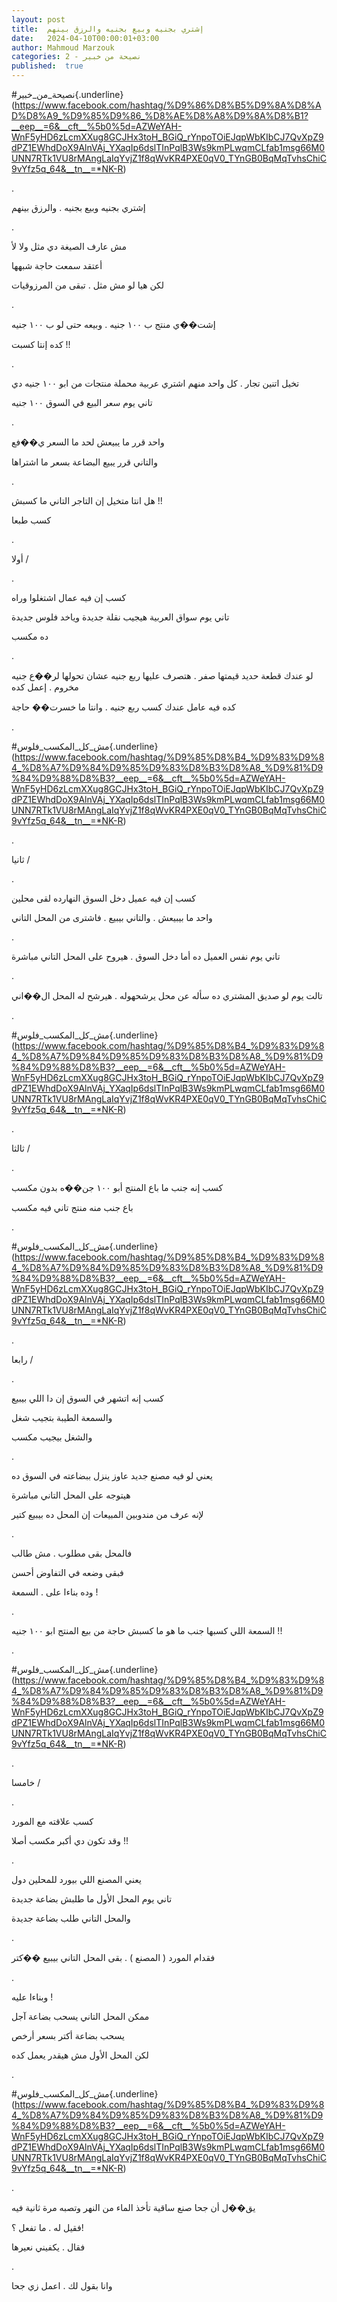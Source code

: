 ```yaml
---
layout: post
title:  إشتري بجنيه وبيع بجنيه والرزق بينهم
date:   2024-04-10T00:00:01+03:00
author: Mahmoud Marzouk
categories: 2 - نصيحة من خبير
published:  true
---
```

\#نصيحة_من_خبير{.underline}(https://www.facebook.com/hashtag/%D9%86%D8%B5%D9%8A%D8%AD%D8%A9_%D9%85%D9%86_%D8%AE%D8%A8%D9%8A%D8%B1?__eep__=6&__cft__%5b0%5d=AZWeYAH-WnF5yHD6zLcmXXug8GCJHx3toH_BGiQ_rYnpoTOiEJqpWbKIbCJ7QvXpZ9dPZ1EWhdDoX9AlnVAj_YXaqIp6dslTInPqlB3Ws9kmPLwqmCLfab1msg66M0UNN7RTk1VU8rMAngLaIqYvjZ1f8qWvKR4PXE0qV0_TYnGB0BqMqTvhsChiC9vYfz5q_64&__tn__=*NK-R)

.

إشتري بجنيه وبيع بجنيه . والرزق بينهم

.

مش عارف الصيغة دي مثل ولا لأ

أعتقد سمعت حاجة شبهها

لكن هيا لو مش مثل . تبقى من المرزوقيات

.

إشت��ي منتج ب ١٠٠ جنيه . وبيعه حتى لو ب ١٠٠ جنيه

كده إنتا كسبت !!

.

تخيل اتنين تجار . كل واحد منهم اشتري عربية محملة منتجات من ابو ١٠٠ جنيه
دي

تاني يوم سعر البيع في السوق ١٠٠ جنيه

.

واحد قرر ما يبيعش لحد ما السعر ي��فع

والتاني قرر يبيع البضاعة بسعر ما اشتراها

.

هل انتا متخيل إن التاجر التاني ما كسبش !!

كسب طبعا

.

أولا /

.

كسب إن فيه عمال اشتغلوا وراه

تاني يوم سواق العربية هيجيب نقلة جديدة وياخد فلوس جديدة

ده مكسب

.

لو عندك قطعة حديد قيمتها صفر . هتصرف عليها ربع جنيه عشان تحولها لر��ع
جنيه مخروم . إعمل كده

كده فيه عامل عندك كسب ربع جنيه . وانتا ما خسرت�� حاجة

.

\#مش_كل_المكسب_فلوس{.underline}(https://www.facebook.com/hashtag/%D9%85%D8%B4_%D9%83%D9%84_%D8%A7%D9%84%D9%85%D9%83%D8%B3%D8%A8_%D9%81%D9%84%D9%88%D8%B3?__eep__=6&__cft__%5b0%5d=AZWeYAH-WnF5yHD6zLcmXXug8GCJHx3toH_BGiQ_rYnpoTOiEJqpWbKIbCJ7QvXpZ9dPZ1EWhdDoX9AlnVAj_YXaqIp6dslTInPqlB3Ws9kmPLwqmCLfab1msg66M0UNN7RTk1VU8rMAngLaIqYvjZ1f8qWvKR4PXE0qV0_TYnGB0BqMqTvhsChiC9vYfz5q_64&__tn__=*NK-R)

.

ثانيا /

.

كسب إن فيه عميل دخل السوق النهارده لقى محلين

واحد ما بيبيعش . والتاني بيبيع . فاشترى من المحل التاني

.

تاني يوم نفس العميل ده أما دخل السوق . هيروح على المحل التاني
مباشرة

.

تالت يوم لو صديق المشتري ده سأله عن محل يرشحهوله . هيرشح له المحل
ال��اني

.

\#مش_كل_المكسب_فلوس{.underline}(https://www.facebook.com/hashtag/%D9%85%D8%B4_%D9%83%D9%84_%D8%A7%D9%84%D9%85%D9%83%D8%B3%D8%A8_%D9%81%D9%84%D9%88%D8%B3?__eep__=6&__cft__%5b0%5d=AZWeYAH-WnF5yHD6zLcmXXug8GCJHx3toH_BGiQ_rYnpoTOiEJqpWbKIbCJ7QvXpZ9dPZ1EWhdDoX9AlnVAj_YXaqIp6dslTInPqlB3Ws9kmPLwqmCLfab1msg66M0UNN7RTk1VU8rMAngLaIqYvjZ1f8qWvKR4PXE0qV0_TYnGB0BqMqTvhsChiC9vYfz5q_64&__tn__=*NK-R)

.

ثالثا /

.

كسب إنه جنب ما باع المنتج أبو ١٠٠ جن��ه بدون مكسب

باع جنب منه منتج تاني فيه مكسب

.

\#مش_كل_المكسب_فلوس{.underline}(https://www.facebook.com/hashtag/%D9%85%D8%B4_%D9%83%D9%84_%D8%A7%D9%84%D9%85%D9%83%D8%B3%D8%A8_%D9%81%D9%84%D9%88%D8%B3?__eep__=6&__cft__%5b0%5d=AZWeYAH-WnF5yHD6zLcmXXug8GCJHx3toH_BGiQ_rYnpoTOiEJqpWbKIbCJ7QvXpZ9dPZ1EWhdDoX9AlnVAj_YXaqIp6dslTInPqlB3Ws9kmPLwqmCLfab1msg66M0UNN7RTk1VU8rMAngLaIqYvjZ1f8qWvKR4PXE0qV0_TYnGB0BqMqTvhsChiC9vYfz5q_64&__tn__=*NK-R)

.

رابعا /

.

كسب إنه اتشهر في السوق إن دا اللي بيبيع

والسمعة الطيبة بتجيب شغل

والشغل بيجيب مكسب

.

يعني لو فيه مصنع جديد عاوز ينزل ببضاعته في السوق ده

هيتوجه على المحل التاني مباشرة

لإنه عرف من مندوبين المبيعات إن المحل ده بيبيع كتير

.

فالمحل بقى مطلوب . مش طالب

فبقى وضعه في التفاوض أحسن

وده بناءا على . السمعة !

.

السمعة اللي كسبها جنب ما هو ما كسبش حاجة من بيع المنتج ابو ١٠٠
جنيه !!

.

\#مش_كل_المكسب_فلوس{.underline}(https://www.facebook.com/hashtag/%D9%85%D8%B4_%D9%83%D9%84_%D8%A7%D9%84%D9%85%D9%83%D8%B3%D8%A8_%D9%81%D9%84%D9%88%D8%B3?__eep__=6&__cft__%5b0%5d=AZWeYAH-WnF5yHD6zLcmXXug8GCJHx3toH_BGiQ_rYnpoTOiEJqpWbKIbCJ7QvXpZ9dPZ1EWhdDoX9AlnVAj_YXaqIp6dslTInPqlB3Ws9kmPLwqmCLfab1msg66M0UNN7RTk1VU8rMAngLaIqYvjZ1f8qWvKR4PXE0qV0_TYnGB0BqMqTvhsChiC9vYfz5q_64&__tn__=*NK-R)

.

خامسا /

.

كسب علاقته مع المورد

وقد تكون دي أكبر مكسب أصلا !!

.

يعني المصنع اللي بيورد للمحلين دول

تاني يوم المحل الأول ما طلبش بضاعة جديدة

والمحل التاني طلب بضاعة جديدة

.

فقدام المورد ( المصنع ) . بقى المحل التاني بيبيع ��كتر

.

وبناءا عليه !

ممكن المحل التاني يسحب بضاعة آجل

يسحب بضاعة أكتر بسعر أرخص

لكن المحل الأول مش هيقدر يعمل كده

.

\#مش_كل_المكسب_فلوس{.underline}(https://www.facebook.com/hashtag/%D9%85%D8%B4_%D9%83%D9%84_%D8%A7%D9%84%D9%85%D9%83%D8%B3%D8%A8_%D9%81%D9%84%D9%88%D8%B3?__eep__=6&__cft__%5b0%5d=AZWeYAH-WnF5yHD6zLcmXXug8GCJHx3toH_BGiQ_rYnpoTOiEJqpWbKIbCJ7QvXpZ9dPZ1EWhdDoX9AlnVAj_YXaqIp6dslTInPqlB3Ws9kmPLwqmCLfab1msg66M0UNN7RTk1VU8rMAngLaIqYvjZ1f8qWvKR4PXE0qV0_TYnGB0BqMqTvhsChiC9vYfz5q_64&__tn__=*NK-R)

.

يق��ل أن جحا صنع ساقية تأخذ الماء من النهر وتصبه مرة ثانية
فيه

فقيل له . ما تفعل ؟!

فقال . يكفيني نعيرها

.

وانا بقول لك . اعمل زي جحا

